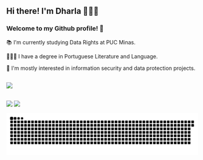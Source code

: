 ## Hi there! I'm Dharla 👩🏻‍💻 

### Welcome to my Github profile! 👋

📚 I'm currently studying Data Rights at PUC Minas.

👩🏻‍🎓 I have a degree in Portuguese Literature and Language.

👾 I'm mostly interested in information security and data protection projects.

##

<div>
  <a href="https://github.com/dharla">
  <img height="180em" src="https://github-readme-stats.vercel.app/api?username=dharla&show_icons=true&theme=midnight-purple&include_all_commits=true&count_private=true"/>
  
##
  
<div> 
  <a href="https://www.linkedin.com/in/dharlasoares" target="_blank"><img src="https://img.shields.io/badge/-LinkedIn-%230077B5?style=for-the-badge&logo=linkedin&logoColor=white" target="_blank"></a>
  <a href = "mailto:cyberdharla@gmail.com"><img src="https://img.shields.io/badge/-Gmail-%23333?style=for-the-badge&logo=gmail&logoColor=white" target="_blank"></a>
  
  ![Snake animation](https://github.com/dharla/dharla/blob/output/github-contribution-grid-snake.svg)
  
</div>
  
